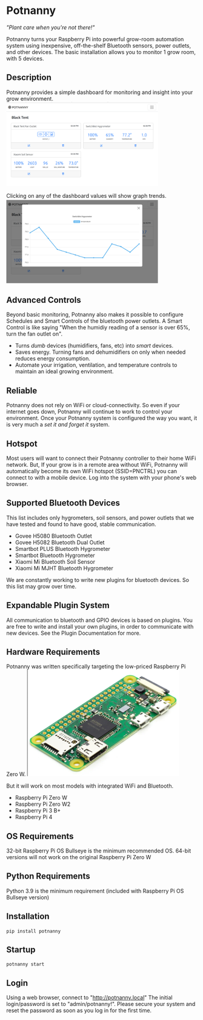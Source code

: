 # Potnanny
*"Plant care when you're not there!"*

Potnanny turns your Raspberry Pi into powerful grow-room automation system
using inexpensive, off-the-shelf Bluetooth sensors, power outlets, and other devices.
The basic installation allows you to monitor 1 grow room, with 5 devices.

## Description
Potnanny provides a simple dashboard for monitoring and insight into your grow environment.
<img src="/docs/screenshots/dashboard.png" width="400">

Clicking on any of the dashboard values will show graph trends.
<img src="/docs/screenshots/graph.png" width="400">

## Advanced Controls
Beyond basic monitoring, Potnanny also makes it possible to configure Schedules and Smart Controls of the bluetooth power outlets.
A Smart Control is like saying "When the humidiy reading of a sensor is over 65%, turn the fan outlet on".
- Turns *dumb* devices (humidifiers, fans, etc) into *smart* devices.
- Saves energy. Turning fans and dehumidifiers on only when needed reduces energy consumption.
- Automate your irrigation, ventilation, and temperature controls to maintain an ideal growing environment.

## Reliable
Potnanny does not rely on WiFi or cloud-connectivity. So even if your internet goes down, Potnanny will continue to work to control your environment. Once your Potnanny system is configured the way you want, it is very much a *set it and forget it* system.

## Hotspot
Most users will want to connect their Potnanny controller to their home WiFi network. But, If your grow is in a remote area without WiFi, Potnanny will automatically become its own WiFi hotspot (SSID=PNCTRL) you can connect to with a mobile device. Log into the system with your phone's web browser.

## Supported Bluetooth Devices
This list includes only hygrometers, soil sensors, and power outlets that we have tested and found to have good, stable communication.

- Govee H5080 Bluetooth Outlet
- Govee H5082 Bluetooth Dual Outlet
- Smartbot PLUS Bluetooth Hygrometer
- Smartbot Bluetooth Hygrometer
- Xiaomi Mi Bluetooth Soil Sensor
- Xiaomi Mi MJHT Bluetooth Hygrometer

We are constantly working to write new plugins for bluetooth devices. So this list may grow over time.

## Expandable Plugin System
All communication to bluetooth and GPIO devices is based on plugins.
You are free to write and install your own plugins, in order to communicate with new devices.
See the Plugin Documentation for more.

## Hardware Requirements
Potnanny was written specifically targeting the low-priced Raspberry Pi Zero W.
<img src="/docs/screenshots/rpizerow.png" width="400">

But it will work on most models with integrated WiFi and Bluetooth.
- Raspberry Pi Zero W
- Raspberry Pi Zero W2
- Raspberry Pi 3 B+
- Raspberry Pi 4

## OS Requirements
32-bit Raspberry Pi OS Bullseye is the minimum recommended OS.
64-bit versions will not work on the original Raspberry Pi Zero W

## Python Requirements
Python 3.9 is the minimum requirement (included with Raspberry Pi OS Bullseye version)

## Installation
```
pip install potnanny
```

## Startup
```
potnanny start
```

## Login
Using a web browser, connect to "http://potnanny.local"
The initial login/password is set to "admin/potnanny!". Please secure your system and reset the password as soon as you log in for the first time.
